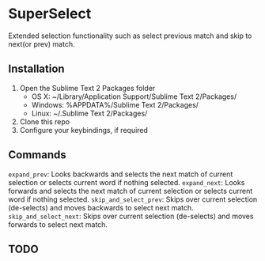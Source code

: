 SuperSelect
==================

Extended selection functionality such as select previous match and skip to next(or prev) match.

Installation
------------

1. Open the Sublime Text 2 Packages folder
    - OS X: ~/Library/Application Support/Sublime Text 2/Packages/
    - Windows: %APPDATA%/Sublime Text 2/Packages/
    - Linux: ~/.Sublime Text 2/Packages/
2. Clone this repo
3. Configure your keybindings, if required

Commands
--------

`expand_prev`: Looks backwards and selects the next match of current selection or selects current word if nothing selected.
`expand_next`: Looks forwards and selects the next match of current selection or selects current word if nothing selected.
`skip_and_select_prev`: Skips over current selection (de-selects) and moves backwards to select next match.
`skip_and_select_next`: Skips over current selection (de-selects) and moves forwards to select next match.

TODO
--------